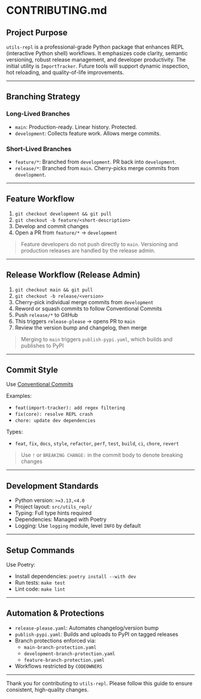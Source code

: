 # CONTRIBUTING.md

## Project Purpose
`utils-repl` is a professional-grade Python package that enhances REPL (interactive Python shell) workflows. It emphasizes code clarity, semantic versioning, robust release management, and developer productivity. The initial utility is `ImportTracker`. Future tools will support dynamic inspection, hot reloading, and quality-of-life improvements.

---

## Branching Strategy

### Long-Lived Branches
- `main`: Production-ready. Linear history. Protected.
- `development`: Collects feature work. Allows merge commits.

### Short-Lived Branches
- `feature/*`: Branched from `development`. PR back into `development`.
- `release/*`: Branched from `main`. Cherry-picks merge commits from `development`.

---

## Feature Workflow
1. `git checkout development && git pull`
2. `git checkout -b feature/<short-description>`
3. Develop and commit changes
4. Open a PR from `feature/*` → `development`

> Feature developers do not push directly to `main`. Versioning and production releases are handled by the release admin.

---

## Release Workflow (Release Admin)
1. `git checkout main && git pull`
2. `git checkout -b release/<version>`
3. Cherry-pick individual merge commits from `development`
4. Reword or squash commits to follow Conventional Commits
5. Push `release/*` to GitHub
6. This triggers `release-please` → opens PR to `main`
7. Review the version bump and changelog, then merge

> Merging to `main` triggers `publish-pypi.yaml`, which builds and publishes to PyPI

---

## Commit Style
Use [Conventional Commits](https://www.conventionalcommits.org/en/v1.0.0/)

Examples:
- `feat(import-tracker): add regex filtering`
- `fix(core): resolve REPL crash`
- `chore: update dev dependencies`

Types:
- `feat`, `fix`, `docs`, `style`, `refactor`, `perf`, `test`, `build`, `ci`, `chore`, `revert`

> Use `!` or `BREAKING CHANGE:` in the commit body to denote breaking changes

---

## Development Standards
- Python version: `>=3.13,<4.0`
- Project layout: `src/utils_repl/`
- Typing: Full type hints required
- Dependencies: Managed with Poetry
- Logging: Use `logging` module, level `INFO` by default

---

## Setup Commands
Use Poetry:
- Install dependencies: `poetry install --with dev`
- Run tests: `make test`
- Lint code: `make lint`

---

## Automation & Protections
- `release-please.yaml`: Automates changelog/version bump
- `publish-pypi.yaml`: Builds and uploads to PyPI on tagged releases
- Branch protections enforced via:
  - `main-branch-protection.yaml`
  - `development-branch-protection.yaml`
  - `feature-branch-protection.yaml`
- Workflows restricted by `CODEOWNERS`

---

Thank you for contributing to `utils-repl`. Please follow this guide to ensure consistent, high-quality changes.
